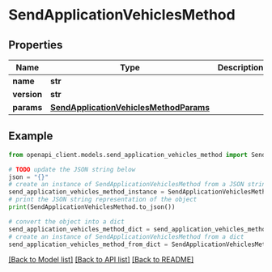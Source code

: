 # SendApplicationVehiclesMethod


## Properties

Name | Type | Description | Notes
------------ | ------------- | ------------- | -------------
**name** | **str** |  | 
**version** | **str** |  | [optional] 
**params** | [**SendApplicationVehiclesMethodParams**](SendApplicationVehiclesMethodParams.md) |  | [optional] 

## Example

```python
from openapi_client.models.send_application_vehicles_method import SendApplicationVehiclesMethod

# TODO update the JSON string below
json = "{}"
# create an instance of SendApplicationVehiclesMethod from a JSON string
send_application_vehicles_method_instance = SendApplicationVehiclesMethod.from_json(json)
# print the JSON string representation of the object
print(SendApplicationVehiclesMethod.to_json())

# convert the object into a dict
send_application_vehicles_method_dict = send_application_vehicles_method_instance.to_dict()
# create an instance of SendApplicationVehiclesMethod from a dict
send_application_vehicles_method_from_dict = SendApplicationVehiclesMethod.from_dict(send_application_vehicles_method_dict)
```
[[Back to Model list]](../README.md#documentation-for-models) [[Back to API list]](../README.md#documentation-for-api-endpoints) [[Back to README]](../README.md)


